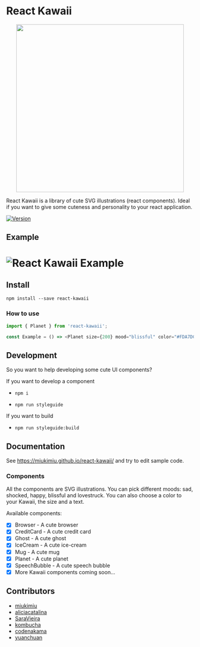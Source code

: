 # React Kawaii

<div align="center" markdown="1">
  <img src="https://raw.githubusercontent.com/miukimiu/react-kawaii/master/docs/images/react-kawaii-logo%402x.png" width="450">
</div>

React Kawaii is a library of cute SVG illustrations (react components). Ideal if you want to give some cuteness and personality to your react application.

[![Version](https://img.shields.io/npm/v/react-kawaii.svg?style=flat-square)](https://www.npmjs.com/package/react-kawaii)

## Example

# ![React Kawaii Example](https://github.com/miukimiu/react-kawaii/blob/master/docs/images/react-kawaii-example.gif?raw=true)

## Install

`npm install --save react-kawaii`

### How to use

```javascript
import { Planet } from 'react-kawaii';

const Example = () => <Planet size={200} mood="blissful" color="#FDA7DC" text="Hello World!" />;
```

## Development

So you want to help developing some cute UI components?

If you want to develop a component

* `npm i`

* `npm run styleguide`

If you want to build

* `npm run styleguide:build`

## Documentation

See https://miukimiu.github.io/react-kawaii/ and try to edit sample code.

### Components

All the components are SVG illustrations. You can pick different moods: sad, shocked, happy, blissful and lovestruck. You can also choose a color to your Kawaii, the size and a text.

Available components:

* [x] Browser - A cute browser
* [x] CreditCard - A cute credit card
* [x] Ghost - A cute ghost
* [x] IceCream - A cute ice-cream
* [x] Mug - A cute mug
* [x] Planet - A cute planet
* [x] SpeechBubble - A cute speech bubble
* [x] More Kawaii components coming soon...

## Contributors

* [miukimiu](https://github.com/miukimiu)
* [aliciacatalina](https://github.com/aliciacatalina)
* [SaraVieira](https://github.com/SaraVieira)
* [kombucha](https://github.com/kombucha)
* [codenakama](https://github.com/codenakama)
* [yuanchuan](https://github.com/yuanchuan)
